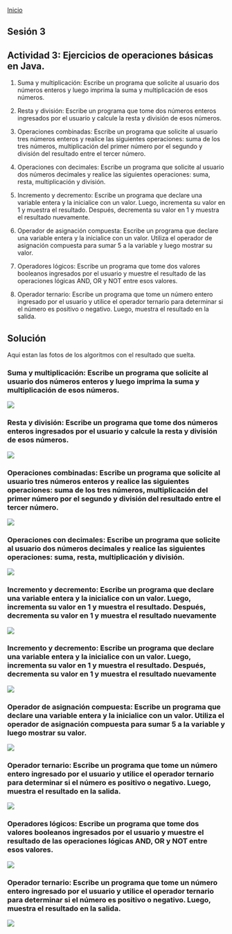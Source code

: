 <!-- No borrar o modificar -->
[Inicio](./index.md)

## Sesión 3 

## Actividad 3: Ejercicios de operaciones básicas en Java.

1. Suma y multiplicación: Escribe un programa que solicite al usuario dos números enteros y luego imprima la suma y multiplicación de esos números.

2. Resta y división: Escribe un programa que tome dos números enteros ingresados por el usuario y calcule la resta y división de esos números.

3. Operaciones combinadas: Escribe un programa que solicite al usuario tres números enteros y realice las siguientes operaciones: suma de los tres números, multiplicación del primer número por el segundo y división del resultado entre el tercer número.

4. Operaciones con decimales: Escribe un programa que solicite al usuario dos números decimales y realice las siguientes operaciones: suma, resta, multiplicación y división.

5. Incremento y decremento: Escribe un programa que declare una variable entera y la inicialice con un valor. Luego, incrementa su valor en 1 y muestra el resultado. Después, decrementa su valor en 1 y muestra el resultado nuevamente.

6. Operador de asignación compuesta: Escribe un programa que declare una variable entera y la inicialice con un valor. Utiliza el operador de asignación compuesta para sumar 5 a la variable y luego mostrar su valor.

7. Operadores lógicos: Escribe un programa que tome dos valores booleanos ingresados por el usuario y muestre el resultado de las operaciones lógicas AND, OR y NOT entre esos valores.

8. Operador ternario: Escribe un programa que tome un número entero ingresado por el usuario y utilice el operador ternario para determinar si el número es positivo o negativo. Luego, muestra el resultado en la salida.

## Solución

Aqui estan las fotos de los algoritmos con el resultado que suelta.

### Suma y multiplicación: Escribe un programa que solicite al usuario dos números enteros y luego imprima la suma y multiplicación de esos números.
![](https://firebasestorage.googleapis.com/v0/b/proyectos-mr.appspot.com/o/Punto%201%20(1).jpg?alt=media&token=15136ef3-b800-4d5a-ab51-f45f102a6eae&_gl=1*azkw60*_ga*MTExMzMzNDcwMS4xNjk0NTY3MDU2*_ga_CW55HF8NVT*MTY5NTg1MzI0MC42LjEuMTY5NTg1MzgwNi40Ny4wLjA.)

### Resta y división: Escribe un programa que tome dos números enteros ingresados por el usuario y calcule la resta y división de esos números.
![](https://firebasestorage.googleapis.com/v0/b/proyectos-mr.appspot.com/o/Punto%202.jpg?alt=media&token=f0273317-b785-488d-a91c-71575883c249&_gl=1*i2y06m*_ga*MTExMzMzNDcwMS4xNjk0NTY3MDU2*_ga_CW55HF8NVT*MTY5NTg1MzI0MC42LjEuMTY5NTg1MzgxNS4zOC4wLjA.)

### Operaciones combinadas: Escribe un programa que solicite al usuario tres números enteros y realice las siguientes operaciones: suma de los tres números, multiplicación del primer número por el segundo y división del resultado entre el tercer número.
![](https://firebasestorage.googleapis.com/v0/b/proyectos-mr.appspot.com/o/Punto%203.jpg?alt=media&token=0f561d65-8fec-49a8-8eb7-95c484d7e663&_gl=1*1i1psj8*_ga*MTExMzMzNDcwMS4xNjk0NTY3MDU2*_ga_CW55HF8NVT*MTY5NTg1MzI0MC42LjEuMTY5NTg1MzgyMS4zMi4wLjA.)

### Operaciones con decimales: Escribe un programa que solicite al usuario dos números decimales y realice las siguientes operaciones: suma, resta, multiplicación y división.
![](https://firebasestorage.googleapis.com/v0/b/proyectos-mr.appspot.com/o/Punto%204.jpg?alt=media&token=bc858ca8-edc4-4c5c-a036-c73befeefa7a&_gl=1*tzrmln*_ga*MTExMzMzNDcwMS4xNjk0NTY3MDU2*_ga_CW55HF8NVT*MTY5NTg1MzI0MC42LjEuMTY5NTg1MzgyNC4yOS4wLjA.)

### Incremento y decremento: Escribe un programa que declare una variable entera y la inicialice con un valor. Luego, incrementa su valor en 1 y muestra el resultado. Después, decrementa su valor en 1 y muestra el resultado nuevamente
![](https://firebasestorage.googleapis.com/v0/b/proyectos-mr.appspot.com/o/Punto%205.jpg?alt=media&token=2836445f-1e6e-48d5-af03-4cb96d76d95b&_gl=1*sete7l*_ga*MTExMzMzNDcwMS4xNjk0NTY3MDU2*_ga_CW55HF8NVT*MTY5NTg1MzI0MC42LjEuMTY5NTg1MzgyNy4yNi4wLjA.)

### Incremento y decremento: Escribe un programa que declare una variable entera y la inicialice con un valor. Luego, incrementa su valor en 1 y muestra el resultado. Después, decrementa su valor en 1 y muestra el resultado nuevamente
![](https://firebasestorage.googleapis.com/v0/b/proyectos-mr.appspot.com/o/Punto%205.2.jpg?alt=media&token=98e1bf10-467f-4a7b-afa7-c6c4cd0875f3&_gl=1*13uukl6*_ga*MTExMzMzNDcwMS4xNjk0NTY3MDU2*_ga_CW55HF8NVT*MTY5NTg1MzI0MC42LjEuMTY5NTg1MzgzMC4yMy4wLjA.)

### Operador de asignación compuesta: Escribe un programa que declare una variable entera y la inicialice con un valor. Utiliza el operador de asignación compuesta para sumar 5 a la variable y luego mostrar su valor.
![](https://firebasestorage.googleapis.com/v0/b/proyectos-mr.appspot.com/o/Punto%206.jpg?alt=media&token=6a24157a-049a-443a-aa47-c44c026846b6&_gl=1*kdoj7i*_ga*MTExMzMzNDcwMS4xNjk0NTY3MDU2*_ga_CW55HF8NVT*MTY5NTg1MzI0MC42LjEuMTY5NTg1MzgzMy4yMC4wLjA.)

### Operador ternario: Escribe un programa que tome un número entero ingresado por el usuario y utilice el operador ternario para determinar si el número es positivo o negativo. Luego, muestra el resultado en la salida.
![](https://firebasestorage.googleapis.com/v0/b/proyectos-mr.appspot.com/o/Punto%207.jpg?alt=media&token=706e041a-50fb-4cc3-8239-ed7738e59dac&_gl=1*1ku04ak*_ga*MTExMzMzNDcwMS4xNjk0NTY3MDU2*_ga_CW55HF8NVT*MTY5NTg1MzI0MC42LjEuMTY5NTg1MzgzNy4xNi4wLjA.)

### Operadores lógicos: Escribe un programa que tome dos valores booleanos ingresados por el usuario y muestre el resultado de las operaciones lógicas AND, OR y NOT entre esos valores.
![](https://firebasestorage.googleapis.com/v0/b/proyectos-mr.appspot.com/o/Punto%208.jpg?alt=media&token=13a92ea0-48ce-4291-b7ff-947fd0d44623&_gl=1*8m4yno*_ga*MTExMzMzNDcwMS4xNjk0NTY3MDU2*_ga_CW55HF8NVT*MTY5NTg1MzI0MC42LjEuMTY5NTg1Mzg0MC4xMy4wLjA.)

### Operador ternario: Escribe un programa que tome un número entero ingresado por el usuario y utilice el operador ternario para determinar si el número es positivo o negativo. Luego, muestra el resultado en la salida.
![](https://firebasestorage.googleapis.com/v0/b/proyectos-mr.appspot.com/o/Punto%208.2.jpg?alt=media&token=9aec0273-b471-4071-ac27-b3921fcf33e6&_gl=1*1og2xv4*_ga*MTExMzMzNDcwMS4xNjk0NTY3MDU2*_ga_CW55HF8NVT*MTY5NTg1MzI0MC42LjEuMTY5NTg1Mzg0My4xMC4wLjA.)








